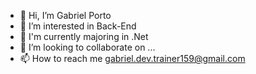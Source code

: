 - 👋 Hi, I’m Gabriel Porto
- 👀 I’m interested in Back-End
- 🌱 I'm currently majoring in .Net
- 💞️ I’m looking to collaborate on ...
- 📫 How to reach me gabriel.dev.trainer159@gmail.com

<!---
Gael1012/Gael1012 is a ✨ special ✨ repository because its `README.md` (this file) appears on your GitHub profile.
You can click the Preview link to take a look at your changes.
--->
